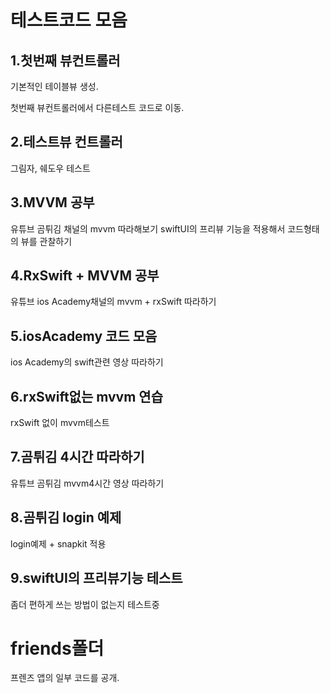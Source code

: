# 테스트코드 모음



## 1.첫번째 뷰컨트롤러

기본적인 테이블뷰 생성.

첫번째 뷰컨트롤러에서 다른테스트 코드로 이동.

## 2.테스트뷰 컨트롤러

그림자, 쉐도우 테스트

## 3.MVVM 공부

유튜브 곰튀김 채널의 mvvm 따라해보기
swiftUI의 프리뷰 기능을 적용해서 코드형태의 뷰를 관찰하기

## 4.RxSwift + MVVM 공부

유튜브 ios Academy채널의 mvvm + rxSwift 따라하기

## 5.iosAcademy 코드 모음

ios Academy의 swift관련 영상 따라하기

## 6.rxSwift없는 mvvm 연습

rxSwift 없이 mvvm테스트

## 7.곰튀김 4시간 따라하기

유튜브 곰튀김 mvvm4시간 영상 따라하기

## 8.곰튀김 login 예제

login예제 + snapkit 적용

## 9.swiftUI의 프리뷰기능 테스트

좀더 편하게 쓰는 방법이 없는지 테스트중


# friends폴더

프렌즈 앱의 일부 코드를 공개.
